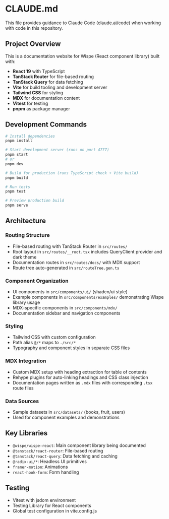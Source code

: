 # CLAUDE.md

This file provides guidance to Claude Code (claude.ai/code) when working with code in this repository.

## Project Overview

This is a documentation website for Wispe (React component library) built with:
- **React 19** with TypeScript
- **TanStack Router** for file-based routing
- **TanStack Query** for data fetching
- **Vite** for build tooling and development server
- **Tailwind CSS** for styling
- **MDX** for documentation content
- **Vitest** for testing
- **pnpm** as package manager

## Development Commands

```bash
# Install dependencies
pnpm install

# Start development server (runs on port 4777)
pnpm start
# or
pnpm dev

# Build for production (runs TypeScript check + Vite build)
pnpm build

# Run tests
pnpm test

# Preview production build
pnpm serve
```

## Architecture

### Routing Structure
- File-based routing with TanStack Router in `src/routes/`
- Root layout in `src/routes/__root.tsx` includes QueryClient provider and dark theme
- Documentation routes in `src/routes/docs/` with MDX support
- Route tree auto-generated in `src/routeTree.gen.ts`

### Component Organization
- UI components in `src/components/ui/` (shadcn/ui style)
- Example components in `src/components/examples/` demonstrating Wispe library usage
- MDX-specific components in `src/components/mdx/`
- Documentation sidebar and navigation components

### Styling
- Tailwind CSS with custom configuration
- Path alias `@/*` maps to `./src/*`
- Typography and component styles in separate CSS files

### MDX Integration
- Custom MDX setup with heading extraction for table of contents
- Rehype plugins for auto-linking headings and CSS class injection
- Documentation pages written as `.mdx` files with corresponding `.tsx` route files

### Data Sources
- Sample datasets in `src/datasets/` (books, fruit, users)
- Used for component examples and demonstrations

## Key Libraries
- `@wispe/wispe-react`: Main component library being documented
- `@tanstack/react-router`: File-based routing
- `@tanstack/react-query`: Data fetching and caching
- `@radix-ui/*`: Headless UI primitives
- `framer-motion`: Animations
- `react-hook-form`: Form handling

## Testing
- Vitest with jsdom environment
- Testing Library for React components
- Global test configuration in vite.config.js